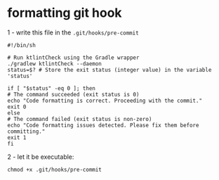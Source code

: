 # formatting git hook 

1 - write this file in the `.git/hooks/pre-commit`
```
#!/bin/sh

# Run ktlintCheck using the Gradle wrapper
./gradlew ktlintCheck --daemon
status=$? # Store the exit status (integer value) in the variable 'status'

if [ "$status" -eq 0 ]; then
# The command succeeded (exit status is 0)
echo "Code formatting is correct. Proceeding with the commit."
exit 0
else
# The command failed (exit status is non-zero)
echo "Code formatting issues detected. Please fix them before committing."
exit 1
fi
```
2 - let it be executable:
```
chmod +x .git/hooks/pre-commit
```
